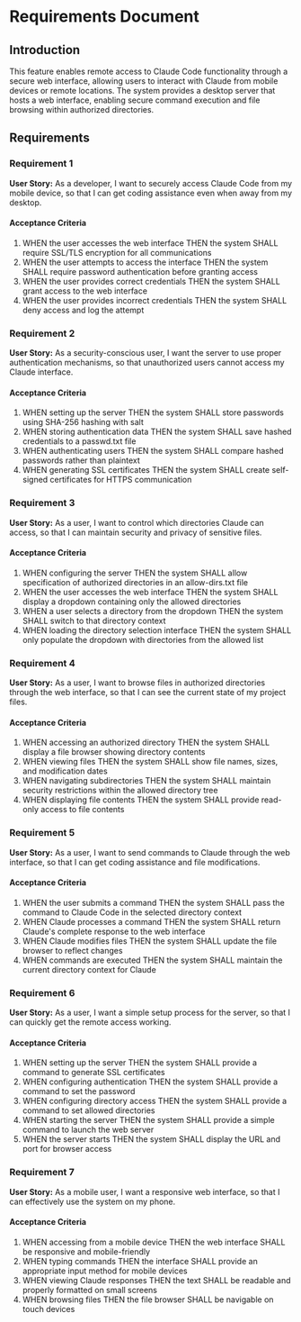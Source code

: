 # Requirements Document

## Introduction

This feature enables remote access to Claude Code functionality through a secure web interface, allowing users to interact with Claude from mobile devices or remote locations. The system provides a desktop server that hosts a web interface, enabling secure command execution and file browsing within authorized directories.

## Requirements

### Requirement 1

**User Story:** As a developer, I want to securely access Claude Code from my mobile device, so that I can get coding assistance even when away from my desktop.

#### Acceptance Criteria

1. WHEN the user accesses the web interface THEN the system SHALL require SSL/TLS encryption for all communications
2. WHEN the user attempts to access the interface THEN the system SHALL require password authentication before granting access
3. WHEN the user provides correct credentials THEN the system SHALL grant access to the web interface
4. WHEN the user provides incorrect credentials THEN the system SHALL deny access and log the attempt

### Requirement 2

**User Story:** As a security-conscious user, I want the server to use proper authentication mechanisms, so that unauthorized users cannot access my Claude interface.

#### Acceptance Criteria

1. WHEN setting up the server THEN the system SHALL store passwords using SHA-256 hashing with salt
2. WHEN storing authentication data THEN the system SHALL save hashed credentials to a passwd.txt file
3. WHEN authenticating users THEN the system SHALL compare hashed passwords rather than plaintext
4. WHEN generating SSL certificates THEN the system SHALL create self-signed certificates for HTTPS communication

### Requirement 3

**User Story:** As a user, I want to control which directories Claude can access, so that I can maintain security and privacy of sensitive files.

#### Acceptance Criteria

1. WHEN configuring the server THEN the system SHALL allow specification of authorized directories in an allow-dirs.txt file
2. WHEN the user accesses the web interface THEN the system SHALL display a dropdown containing only the allowed directories
3. WHEN a user selects a directory from the dropdown THEN the system SHALL switch to that directory context
4. WHEN loading the directory selection interface THEN the system SHALL only populate the dropdown with directories from the allowed list

### Requirement 4

**User Story:** As a user, I want to browse files in authorized directories through the web interface, so that I can see the current state of my project files.

#### Acceptance Criteria

1. WHEN accessing an authorized directory THEN the system SHALL display a file browser showing directory contents
2. WHEN viewing files THEN the system SHALL show file names, sizes, and modification dates
3. WHEN navigating subdirectories THEN the system SHALL maintain security restrictions within the allowed directory tree
4. WHEN displaying file contents THEN the system SHALL provide read-only access to file contents

### Requirement 5

**User Story:** As a user, I want to send commands to Claude through the web interface, so that I can get coding assistance and file modifications.

#### Acceptance Criteria

1. WHEN the user submits a command THEN the system SHALL pass the command to Claude Code in the selected directory context
2. WHEN Claude processes a command THEN the system SHALL return Claude's complete response to the web interface
3. WHEN Claude modifies files THEN the system SHALL update the file browser to reflect changes
4. WHEN commands are executed THEN the system SHALL maintain the current directory context for Claude

### Requirement 6

**User Story:** As a user, I want a simple setup process for the server, so that I can quickly get the remote access working.

#### Acceptance Criteria

1. WHEN setting up the server THEN the system SHALL provide a command to generate SSL certificates
2. WHEN configuring authentication THEN the system SHALL provide a command to set the password
3. WHEN configuring directory access THEN the system SHALL provide a command to set allowed directories
4. WHEN starting the server THEN the system SHALL provide a simple command to launch the web server
5. WHEN the server starts THEN the system SHALL display the URL and port for browser access

### Requirement 7

**User Story:** As a mobile user, I want a responsive web interface, so that I can effectively use the system on my phone.

#### Acceptance Criteria

1. WHEN accessing from a mobile device THEN the web interface SHALL be responsive and mobile-friendly
2. WHEN typing commands THEN the interface SHALL provide an appropriate input method for mobile devices
3. WHEN viewing Claude responses THEN the text SHALL be readable and properly formatted on small screens
4. WHEN browsing files THEN the file browser SHALL be navigable on touch devices